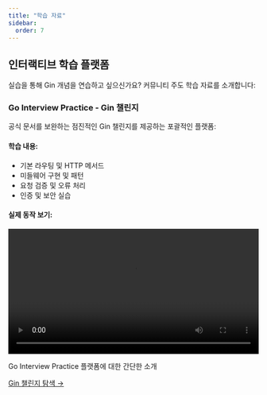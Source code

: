 ```yaml
---
title: "학습 자료"
sidebar:
  order: 7
---
```


## 인터랙티브 학습 플랫폼

실습을 통해 Gin 개념을 연습하고 싶으신가요? 커뮤니티 주도 학습 자료를 소개합니다:

### Go Interview Practice - Gin 챌린지

공식 문서를 보완하는 점진적인 Gin 챌린지를 제공하는 포괄적인 플랫폼:

<div class="learning-platform-showcase">
  <div class="platform-features">
    <h4>학습 내용:</h4>
    <ul>
      <li>기본 라우팅 및 HTTP 메서드</li>
      <li>미들웨어 구현 및 패턴</li>
      <li>요청 검증 및 오류 처리</li>
      <li>인증 및 보안 실습</li>
    </ul>
  </div>

  <div class="platform-demo">
    <h4>실제 동작 보기:</h4>
    <div class="video-container">
      <video controls width="100%">
        <source src="https://github.com/user-attachments/assets/23468aab-a032-4326-9d05-84de86c9128c" type="video/mp4">
        브라우저가 비디오 태그를 지원하지 않습니다.
      </video>
      <p class="video-caption">Go Interview Practice 플랫폼에 대한 간단한 소개</p>
    </div>
  </div>

  <div class="platform-cta">
    <a href="https://github.com/RezaSi/go-interview-practice" class="btn btn-primary" target="_blank" rel="noopener">
      Gin 챌린지 탐색 →
    </a>
  </div>
</div> 